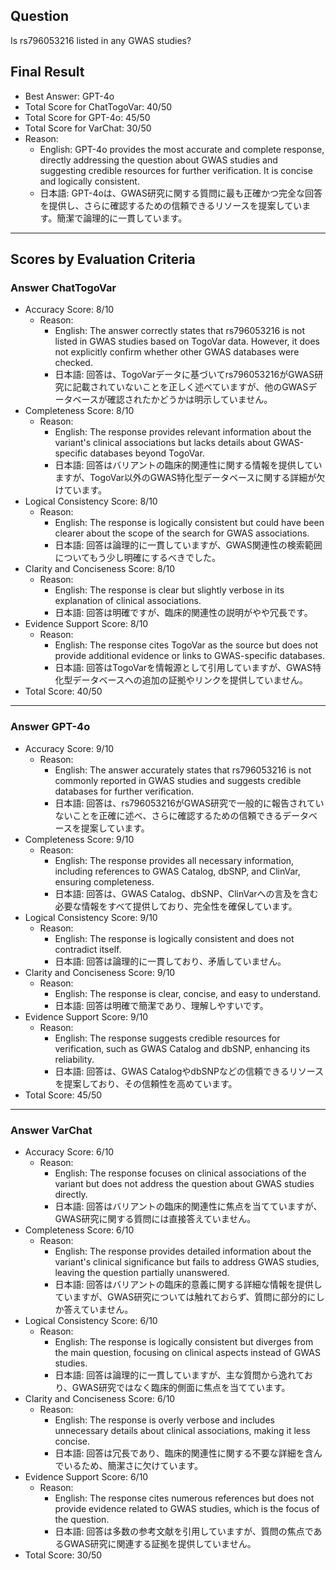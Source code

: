 ## Question

Is rs796053216 listed in any GWAS studies?

## Final Result

- Best Answer: GPT-4o
- Total Score for ChatTogoVar: 40/50
- Total Score for GPT-4o: 45/50
- Total Score for VarChat: 30/50
- Reason:
  - English: GPT-4o provides the most accurate and complete response, directly addressing the question about GWAS studies and suggesting credible resources for further verification. It is concise and logically consistent.
  - 日本語: GPT-4oは、GWAS研究に関する質問に最も正確かつ完全な回答を提供し、さらに確認するための信頼できるリソースを提案しています。簡潔で論理的に一貫しています。

---

## Scores by Evaluation Criteria

### Answer ChatTogoVar
- Accuracy Score: 8/10
  - Reason: 
    - English: The answer correctly states that rs796053216 is not listed in GWAS studies based on TogoVar data. However, it does not explicitly confirm whether other GWAS databases were checked.
    - 日本語: 回答は、TogoVarデータに基づいてrs796053216がGWAS研究に記載されていないことを正しく述べていますが、他のGWASデータベースが確認されたかどうかは明示していません。
- Completeness Score: 8/10
  - Reason: 
    - English: The response provides relevant information about the variant's clinical associations but lacks details about GWAS-specific databases beyond TogoVar.
    - 日本語: 回答はバリアントの臨床的関連性に関する情報を提供していますが、TogoVar以外のGWAS特化型データベースに関する詳細が欠けています。
- Logical Consistency Score: 8/10
  - Reason: 
    - English: The response is logically consistent but could have been clearer about the scope of the search for GWAS associations.
    - 日本語: 回答は論理的に一貫していますが、GWAS関連性の検索範囲についてもう少し明確にするべきでした。
- Clarity and Conciseness Score: 8/10
  - Reason: 
    - English: The response is clear but slightly verbose in its explanation of clinical associations.
    - 日本語: 回答は明確ですが、臨床的関連性の説明がやや冗長です。
- Evidence Support Score: 8/10
  - Reason: 
    - English: The response cites TogoVar as the source but does not provide additional evidence or links to GWAS-specific databases.
    - 日本語: 回答はTogoVarを情報源として引用していますが、GWAS特化型データベースへの追加の証拠やリンクを提供していません。
- Total Score: 40/50

---

### Answer GPT-4o
- Accuracy Score: 9/10
  - Reason: 
    - English: The answer accurately states that rs796053216 is not commonly reported in GWAS studies and suggests credible databases for further verification.
    - 日本語: 回答は、rs796053216がGWAS研究で一般的に報告されていないことを正確に述べ、さらに確認するための信頼できるデータベースを提案しています。
- Completeness Score: 9/10
  - Reason: 
    - English: The response provides all necessary information, including references to GWAS Catalog, dbSNP, and ClinVar, ensuring completeness.
    - 日本語: 回答は、GWAS Catalog、dbSNP、ClinVarへの言及を含む必要な情報をすべて提供しており、完全性を確保しています。
- Logical Consistency Score: 9/10
  - Reason: 
    - English: The response is logically consistent and does not contradict itself.
    - 日本語: 回答は論理的に一貫しており、矛盾していません。
- Clarity and Conciseness Score: 9/10
  - Reason: 
    - English: The response is clear, concise, and easy to understand.
    - 日本語: 回答は明確で簡潔であり、理解しやすいです。
- Evidence Support Score: 9/10
  - Reason: 
    - English: The response suggests credible resources for verification, such as GWAS Catalog and dbSNP, enhancing its reliability.
    - 日本語: 回答は、GWAS CatalogやdbSNPなどの信頼できるリソースを提案しており、その信頼性を高めています。
- Total Score: 45/50

---

### Answer VarChat
- Accuracy Score: 6/10
  - Reason: 
    - English: The response focuses on clinical associations of the variant but does not address the question about GWAS studies directly.
    - 日本語: 回答はバリアントの臨床的関連性に焦点を当てていますが、GWAS研究に関する質問には直接答えていません。
- Completeness Score: 6/10
  - Reason: 
    - English: The response provides detailed information about the variant's clinical significance but fails to address GWAS studies, leaving the question partially unanswered.
    - 日本語: 回答はバリアントの臨床的意義に関する詳細な情報を提供していますが、GWAS研究については触れておらず、質問に部分的にしか答えていません。
- Logical Consistency Score: 6/10
  - Reason: 
    - English: The response is logically consistent but diverges from the main question, focusing on clinical aspects instead of GWAS studies.
    - 日本語: 回答は論理的に一貫していますが、主な質問から逸れており、GWAS研究ではなく臨床的側面に焦点を当てています。
- Clarity and Conciseness Score: 6/10
  - Reason: 
    - English: The response is overly verbose and includes unnecessary details about clinical associations, making it less concise.
    - 日本語: 回答は冗長であり、臨床的関連性に関する不要な詳細を含んでいるため、簡潔さに欠けています。
- Evidence Support Score: 6/10
  - Reason: 
    - English: The response cites numerous references but does not provide evidence related to GWAS studies, which is the focus of the question.
    - 日本語: 回答は多数の参考文献を引用していますが、質問の焦点であるGWAS研究に関連する証拠を提供していません。
- Total Score: 30/50